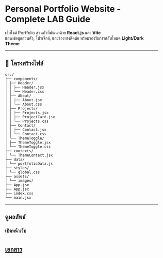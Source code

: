 # Personal Portfolio Website - Complete LAB Guide

เว็บไซต์ Portfolio ส่วนตัวที่พัฒนาด้วย **React.js** และ **Vite**  
แสดงข้อมูลส่วนตัว, โปรเจ็กต์, และช่องทางติดต่อ พร้อมรองรับการสลับโหมด **Light/Dark Theme**

---

## 📂 โครงสร้างไฟล์
    src/
    ├── components/
    │ ├── Header/
    │ │ ├── Header.jsx
    │ │ └── Header.css
    │ ├── About/
    │ │ ├── About.jsx
    │ │ └── About.css
    │ ├── Projects/
    │ │ ├── Projects.jsx
    │ │ ├── ProjectCard.jsx
    │ │ └── Projects.css 
    │ ├── Contact/
    │ │ ├── Contact.jsx
    │ │ └── Contact.css
    │ └── ThemeToggle/
    │ ├── ThemeToggle.jsx
    │ └── ThemeToggle.css
    ├── contexts/
    │ └── ThemeContext.jsx
    ├── data/
    │ └── portfolioData.js
    ├── styles/
    │ └── global.css
    ├── assets/
    │ └── images/
    ├── App.jsx
    ├── App.jsx
    ├── index.css
    └── main.jsx

  ---
## ดูผลลัพธ์
### [เปิดหน้าเว็บ](https://portfolio-website168.netlify.app/)

#
## [เอกสาร](https://docs.google.com/document/d/10h79zZguMwbzdo4rcdY9tli7gC9dhBIOc_WObTcSmOA/edit?tab=t.y9g6wvk4da5s)

